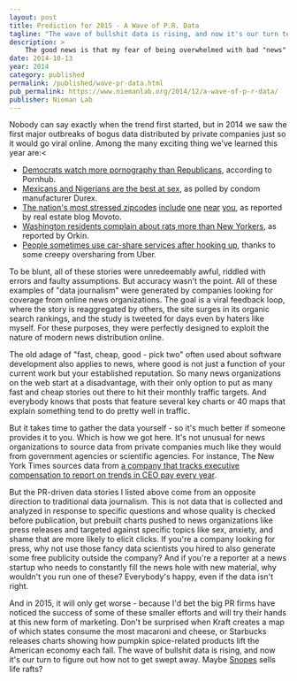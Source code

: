 ```yaml
---
layout: post
title: Prediction for 2015 - A Wave of P.R. Data
tagline: "The wave of bullshit data is rising, and now it's our turn to figure out how not to get swept away."
description: >
    The good news is that my fear of being overwhelmed with bad "news" stories based on shoddy data provided by PR firms hasn't materialized. The bad news is that we are living in an era of misinformation instead.
date: 2014-10-13
year: 2014
category: published
permalink: /published/wave-pr-data.html
pub_permalink: https://www.niemanlab.org/2014/12/a-wave-of-p-r-data/
publisher: Nieman Lab
---
```

Nobody can say exactly when the trend first started, but in 2014 we saw the first major outbreaks of bogus data distributed by private companies just so it would go viral online. Among the many exciting thing we've learned this year are:<

- [Democrats watch more pornography than Republicans](http://www.buzzfeed.com/ryanhatesthis/who-watches-more-porn-republicans-or-democrats), according to Pornhub.
- [Mexicans and Nigerians are the best at sex](http://www.vox.com/2014/5/7/5662608/in-different-area-codes), as polled by condom manufacturer Durex.
- [The nation's most stressed zipcodes](http://www.movoto.com/blog/top-ten/most-stressed-zip-codes/) [include](http://www.latimes.com/local/lanow/la-me-ln-stressful-zip-codes-20141124-story.html) [one](http://www.chron.com/news/article/Houston-ranked-among-the-most-stressed-cities-5946516.php) [near](http://lasvegas.suntimes.com/las-entertainment/7/104/42166/stressed-zip-codes-las-vegas/) [you](http://www.bizjournals.com/dayton/blog/morning_call/2014/12/residents-in-ohio-zip-code-most-stressed-out-in-u.html), as reported by real estate blog Movoto.
- [Washington residents complain about rats more than New Yorkers](http://www.washingtonpost.com/blogs/local/wp/2014/10/13/rats-d-c-calls-pest-company-about-rodents-more-often-than-new-york/), as reported by Orkin.
- [People sometimes use car-share services after hooking up](http://sanfrancisco.cbslocal.com/2014/11/18/uber-crunches-user-data-to-determine-where-the-most-one-night-stands-come-from/), thanks to some creepy oversharing from Uber.

To be blunt, all of these stories were unredeemably awful, riddled with errors and faulty assumptions. But accuracy wasn't the point. All of these examples of "data journalism" were generated by companies looking for coverage from online news organizations. The goal is a viral feedback loop, where the story is reaggregated by others, the site surges in its organic search rankings, and the study is tweeted for days even by haters like myself. For these purposes, they were perfectly designed to exploit the nature of modern news distribution online.

The old adage of "fast, cheap, good - pick two" often used about software development also applies to news, where good is not just a function of your current work but your established reputation. So many news organizations on the web start at a disadvantage, with their only option to put as many fast and cheap stories out there to hit their monthly traffic targets. And everybody knows that posts that feature several key charts or 40 maps that explain something tend to do pretty well in traffic.

But it takes time to gather the data yourself - so it's much better if someone provides it to you. Which is how we got here. It's not unusual for news organizations to source data from private companies much like they would from government agencies or scientific agencies. For instance, The New York Times sources data from [a company that tracks executive compensation to report on trends in CEO pay every year](http://www.nytimes.com/2014/04/13/business/executive-pay-invasion-of-the-supersalaries.html).

But the PR-driven data stories I listed above come from an opposite direction to traditional data journalism. This is not data that is collected and analyzed in response to specific questions and whose quality is checked before publication, but prebuilt charts pushed to news organizations like press releases and targeted against specific topics like sex, anxiety, and shame that are more likely to elicit clicks. If you're a company looking for press, why not use those fancy data scientists you hired to also generate some free publicity outside the company? And if you're a reporter at a news startup who needs to constantly fill the news hole with new material, why wouldn't you run one of these? Everybody's happy, even if the data isn't right.

And in 2015, it will only get worse - because I'd bet the big PR firms have noticed the success of some of these smaller efforts and will try their hands at this new form of marketing. Don't be surprised when Kraft creates a map of which states consume the most macaroni and cheese, or Starbucks releases charts showing how pumpkin spice-related products lift the American economy each fall. The wave of bullshit data is rising, and now it's our turn to figure out how not to get swept away. Maybe [Snopes](https://snopes.org/) sells life rafts?